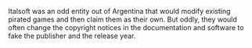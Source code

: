 Italsoft was an odd entity out of Argentina that would modify existing pirated games and then claim them as their own. But oddly, they would often change the copyright notices in the documentation and software to fake the publisher and the release year.